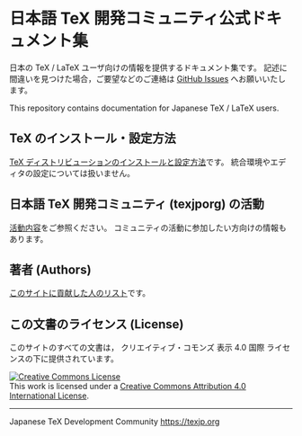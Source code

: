 # 日本語 TeX 開発コミュニティ公式ドキュメント集

日本の TeX / LaTeX ユーザ向けの情報を提供するドキュメント集です。
記述に間違いを見つけた場合，ご要望などのご連絡は
[GitHub Issues](https://github.com/texjporg/texjporg.github.io/issues)
へお願いいたします。

This repository contains documentation for Japanese TeX / LaTeX users.

## TeX のインストール・設定方法

[TeX ディストリビューションのインストールと設定方法](./install)です。
統合環境やエディタの設定については扱いません。

## 日本語 TeX 開発コミュニティ (texjporg) の活動

[活動内容](./activities)をご参照ください。
コミュニティの活動に参加したい方向けの情報もあります。

## 著者 (Authors)

[このサイトに貢献した人のリスト](./AUTHORS.md)です。

## この文書のライセンス (License)

このサイトのすべての文書は，
クリエイティブ・コモンズ 表示 4.0 国際 ライセンスの下に提供されています。

<a rel="license" href="http://creativecommons.org/licenses/by/4.0/"><img alt="Creative Commons License" style="border-width:0" src="https://i.creativecommons.org/l/by/4.0/88x31.png" /></a><br />This work is licensed under a <a rel="license" href="http://creativecommons.org/licenses/by/4.0/">Creative Commons Attribution 4.0 International License</a>.

----
Japanese TeX Development Community
https://texjp.org
